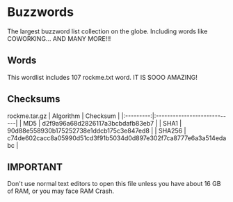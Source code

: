 # Buzzwords  
The largest buzzword list collection on the globe. Including words like COWORKING... AND MANY MORE!!!
## Words  
This wordlist includes 107 rockme.txt word. IT IS SOOO AMAZING!
## Checksums
rockme.tar.gz
| Algorithm | Checksum |
|:---------:|:----------------------------|
| MD5       | d2f9a96a68d2826117a3bcbdafb83eb7 |
| SHA1      | 90d88e558930b175252738e1ddcb175c3e847ed8 |
| SHA256    | c74de602cacc8a05990d51cd3f91b5034d0d897e302f7ca8777e6a3a514edabc |
## IMPORTANT
Don't use normal text editors to open this file unless you have about 16 GB of RAM, or you may face RAM Crash.

